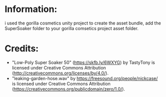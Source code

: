 ﻿# Information:
i used the gorilla cosmetics unity project to create the asset bundle, add the SuperSoaker folder to your gorilla comsetics project asset folder.

# Credits:
- "Low-Poly Super Soaker 50" (https://skfb.ly/6WXYG) by TastyTony is licensed under Creative Commons Attribution (http://creativecommons.org/licenses/by/4.0/).
- "leaking-garden-hose.wav" by https://freesound.org/people/nickcase/ is licensed under Creative Commons Attribution (https://creativecommons.org/publicdomain/zero/1.0/).